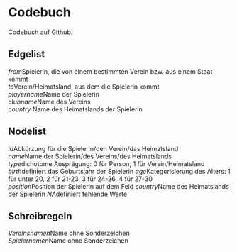 # Codebuch
Codebuch auf Github.								

## Edgelist							
*from*Spielerin, die von einem bestimmten Verein bzw. aus einem Staat kommt							
*to*Verein/Heimatsland, aus dem die Spielerin kommt							
*playername*Name der Spielerin							
*clubname*Name des Vereins							
*country*	Name des Heimatslands der Spielerin

## Nodelist							
*id*Abkürzung für die Spielerin/den Verein/das Heimatsland							
*name*Name der Spielerin/des Vereins/des Heimatslands							
*type*dichotome Ausprägung: 0 für Person, 1 für Verein/Heimatsland							
*birth*definiert das Geburtsjahr der Spielerin			*age*Kategorisierung des Alters: 1 für unter 20, 2 für 21-23, 3 für 24-26, 4 für 27-30							
*position*Position der Spielerin auf dem Feld				*country*Name des Heimatslands der Spielerin				*NA*definiert fehlende Werte							
								
## Schreibregeln								
*Vereinsnamen*Name ohne Sonderzeichen							
*Spielernamen*Name ohne Sonderzeichen							
